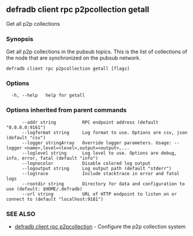 ## defradb client rpc p2pcollection getall

Get all p2p collections

### Synopsis

Get all p2p collections in the pubsub topics.
This is the list of collections of the node that are synchronized on the pubsub network.

```
defradb client rpc p2pcollection getall [flags]
```

### Options

```
  -h, --help   help for getall
```

### Options inherited from parent commands

```
      --addr string          RPC endpoint address (default "0.0.0.0:9161")
      --logformat string     Log format to use. Options are csv, json (default "csv")
      --logger stringArray   Override logger parameters. Usage: --logger <name>,level=<level>,output=<output>,...
      --loglevel string      Log level to use. Options are debug, info, error, fatal (default "info")
      --lognocolor           Disable colored log output
      --logoutput string     Log output path (default "stderr")
      --logtrace             Include stacktrace in error and fatal logs
      --rootdir string       Directory for data and configuration to use (default: $HOME/.defradb)
      --url string           URL of HTTP endpoint to listen on or connect to (default "localhost:9181")
```

### SEE ALSO

* [defradb client rpc p2pcollection](defradb_client_rpc_p2pcollection.md)	 - Configure the p2p collection system


